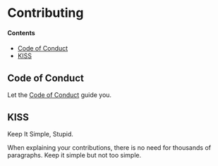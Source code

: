 # Contributing

#### Contents

* [Code of Conduct](#code-of-conduct)
* [KISS](#kiss)

## Code of Conduct

Let the [Code of Conduct](https://github.com/Akshar-Premnath/Akshar-Premnath/blob/main/CODE_OF_CONDUCT.md) guide you.

## KISS

Keep It Simple, Stupid.

When explaining your contributions, there is no need for thousands of paragraphs. Keep it simple but not too simple.
